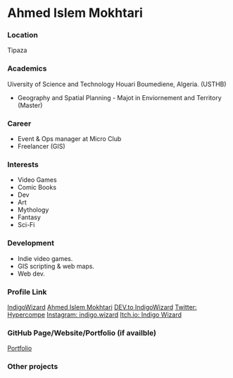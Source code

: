# Ahmed Islem Mokhtari

### Location
Tipaza

### Academics
Uiversity of Science and Technology Houari Boumediene, Algeria. (USTHB)
- Geography and Spatial Planning - Majot in Enviornement and Territory (Master)

### Career
- Event & Ops manager at Micro Club
- Freelancer (GIS)

### Interests
- Video Games
- Comic Books
- Dev
- Art
- Mythology
- Fantasy
- Sci-Fi

### Development
- Indie video games.
- GIS scripting & web maps.
- Web dev.

### Profile Link
[IndigoWizard](https://github.com/IndigoWizard/)
[Ahmed Islem Mokhtari](https://www.linkedin.com/in/ahmed-islem-mokhtari/)
[DEV.to IndigoWizard](https://dev.to/indigowizard)
[Twitter: Hypercompe](https://twitter.com/HypercompeBlue/)
[Instagram: indigo.wizard](https://www.instagram.com/indigo.wizard/)
[Itch.io: Indigo Wizard](https://itch.io/profile/indigo-wizard)

### GitHub Page/Website/Portfolio (if availble)
[Portfolio](https://indigowizard.github.io/Portfolio/)

### Other projects
